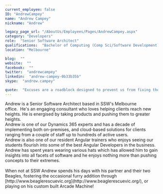 ```yaml
---
current_employee: false
ID: "AndrewCampey"
name: "Andrew Campey"
nickname: "Andrew"

legacy_page_url: "/AboutUs/Employees/Pages/AndrewCampey.aspx"
category: "Developers"
role:  "Senior Software Architect"
qualifications:  "Bachelor of Computing (Comp Sci/Software Development)"
location: "Melbourne"

blog:  ""
website:  ""
facebook:  ""
twitter:  "andrewcampey"
linkedin:  "andrew-campey-0b33b35b"
skype:  "andrew.campey"

quote:  "Excuses are a roadblock designed to prevent us from fixing the underlying issue"
---
```


<div>​​​​​​Andrew is a Senior Software Architect based in SSW's Melbourne office.  He's an engaging consultant who loves helping clients reach new heights. He is energised by taking products and pushing them to greater heights.  
</div><div>  
</div><div>Andrew is one of our Dynamics 365 experts and has a decade of implementing both on-premises, and cloud-based solutions for clients ranging from a couple of staff up to hundreds of active users.  
</div><div>  
</div><div>Andrew is also one of our resident Angular trainers who enjoys seeing our students flourish into some of the best Angular Developers in the business.  
</div><div>  
</div><div>Andrew has spent years wearing various hats which has allowed him to gain insights into all facets of software and he enjoys nothing more than pushing concepts to their extremes.  
</div><div>  
</div><div>​   
</div><div>When not at SSW Andrew spends his days with his partner and their two Beagles, fostering the occasional furry addition through ​​[http://www.beaglerescuevic.org​](http://www.beaglerescuevic.org/), or playing on his custom built Arcade Machine!  

</div>

​  
